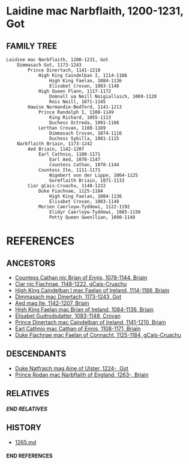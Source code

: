 # Laidine mac Narbflaith, 1200-1231, Got

## FAMILY TREE
```
Laidine mac Narbflaith, 1200-1231, Got
	Dimmasach Got, 1173-1243
		Prince Dinertach, 1141-1210
			High King Caindelban I, 1114-1186
				High King Faelan, 1084-1136
				Elisabet Crovan, 1083-1148
			High Queen Flann, 1117-1172
				Domnall ua Neill Noigiallaich, 1069-1120
				Rois Neill, 1071-1145
		Hawise Normandie-Bedford, 1141-1213
			Prince Randolph I, 1108-1149
				King Richard, 1055-1113
				Duchess Octreda, 1091-1108
			Lerthan Crovan, 1108-1169
				Dimmasach Crovan, 1074-1116
				Duchess Sybilla, 1081-1115
	Narbflaith Briain, 1173-1242
		Aed Briain, 1142-1207
			Earl Cathnio, 1108-1171
				Earl Aed, 1078-1147
				Countess Cathan, 1078-1144
			Countess Ite, 1111-1171
				Wigebert von der Lippe, 1064-1125
				Gormflaith Briain, 1071-1133
		Ciar gCais-Cruachu, 1148-1222
			Duke Fiachnae, 1125-1184
				High King Faelan, 1084-1136
				Elisabet Crovan, 1083-1148
			Morien Caerloyw-Tyddewi, 1122-1192
				Elidyr Caerloyw-Tyddewi, 1085-1150
				Petty Queen Gwenllian, 1090-1148
```


# REFERENCES

## ANCESTORS
* [Countess Cathan nic Brian of Ennis, 1078-1144, Briain](cathan_nic_brian_1078.md)
* [Ciar nic Fiachnae, 1148-1222, gCais-Cruachu](ciar_nic_fiachnae_1148.md)
* [High King Caindelban I mac Faelan of Ireland, 1114-1186, Briain](caindelban_i_mac_faelan_1114.md)
* [Dimmasach mac Dinertach, 1173-1243, Got](dimmasach_mac_dinertach_1173.md)
* [Aed mag Ite, 1142-1207, Briain](aed_mag_ite_1142.md)
* [High King Faelan mac Brian of Ireland, 1084-1136, Briain](faelan_mac_brian_1084.md)
* [Elisabet Gudrodsdatter, 1083-1148, Crovan](elisabet_gudrodsdatter_1083.md)
* [Prince Dinertach mac Caindelban of Ireland, 1141-1210, Briain](dinertach_mac_caindelban_1141.md)
* [Earl Cathnio mac Cathan of Ennis, 1108-1171, Briain](cathnio_mac_cathan_1108.md)
* [Duke Fiachnae mac Faelan of Connacht, 1125-1184, gCais-Cruachu](fiachnae_mac_faelan_1125.md)

## DESCENDANTS
* [Duke Natfraich mag Aine of Ulster, 1224-, Got](natfraich_mag_aine_1224.md)
* [Prince Rodan mac Narbflaith of England, 1263-, Briain](rodan_mac_narbflaith_1263.md)

## RELATIVES

##### END RELATIVES 
## HISTORY
* [1265.md](../h/1265.md)

#### END REFERENCES
